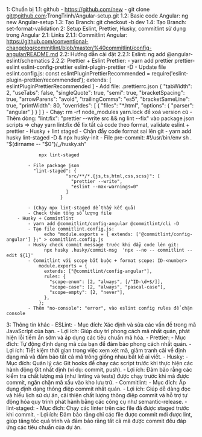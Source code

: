 1: Chuẩn bị
    1.1: github - https://github.com/new - git clone git@github.com:TrongTrinh/Angular-setup.git
    1.2: Basic code Angular: ng new Angular-setup
    1.3: Tạo Branch: git checkout -b dev
    1.4: Tạo Branch: set-format-validation
2: Setup Eslint, Prettier, Husky, commitlint sử dụng trong Angular
    2.1: Links
        2.1.1: Commitlint Angular: https://github.com/conventional-changelog/commitlint/blob/master/%40commitlint/config-angular/README.md
    2.2: Hướng dẫn cài đặt
        2.2.1: Eslint:  ng add @angular-eslint/schematics
        2.2.2: Prettier + Eslint Prettier: 
            - yarn add  prettier prettier-eslint eslint-config-prettier eslint-plugin-prettier -D
            - Update file eslint.config.js: 
                const eslintPluginPrettierRecommended = require('eslint-plugin-prettier/recommended');
                extends: [ eslintPluginPrettierRecommended  ]
            - Add file: .prettierrc.json
                {
                  "tabWidth": 2,
                  "useTabs": false,
                  "singleQuote": true,
                  "semi": true,
                  "bracketSpacing": true,
                  "arrowParens": "avoid",
                  "trailingComma": "es5",
                  "bracketSameLine": true,
                  "printWidth": 80,
                  "overrides": [
                    {
                      "files": "*.html",
                      "options": {
                        "parser": "angular"
                      }
                    }
                  ]
                }
            - Chạy: rm -rf node_modules yarn.lock  để xoá version cũ
            - Thêm dòng: "lint:fix": "prettier --write src && ng lint --fix" vào package.json scripts => chạy yarn lint:fix để fix tất cả code theo format, validate eslint + prettier
        - Husky + lint staged - Chặn đẩy code format sai lên git
            - yarn add husky lint-staged -D & npx husky-init
            - File pre-commit:
                #!/usr/bin/env sh
                . "$(dirname -- "$0")/_/husky.sh"

                npx lint-staged

            - File package json
              "lint-staged": {
                          "src/**/*.{js,ts,html,css,scss}": [
                            "prettier --write",
                            "eslint --max-warnings=0"
                          ]
                        }

            - (Chạy npx lint-staged để thấy kết quả)
            - Check thêm tổng số lượng file
        - Husky + Commintlint
            - yarn add @commitlint/config-angular @commitlint/cli -D
            - Tạo file commitlint.config.js: 
                  echo "module.exports = { extends: ['@commitlint/config-angular'] };" > commitlint.config.js
            - Husky check commit message trước khi đẩy code lên git:
                  npx husky .husky/commit-msg  'npx --no -- commitlint --edit ${1}'
            - Commitlint với scope bắt buộc + format scope: ID-<number>
                module.exports = {
                  extends: ["@commitlint/config-angular"],
                  rules: {
                    "scope-enum": [2, "always", [/^ID-\d+$/]],
                    "scope-case": [2, "always", "pascal-case"],
                    "scope-empty": [2, "never"],
                  },
                };
            - Thêm "no-console": "error", vào eslint config rules để chặn console

3: Thông tin khác
    - ESLint:
        - Mục đích: Xác định và sửa các vấn đề trong mã JavaScript của bạn.
        - Lợi ích: Giúp duy trì phong cách mã nhất quán, phát hiện lỗi tiềm ẩn sớm và áp dụng các tiêu chuẩn mã hóa.
    - Prettier:
        - Mục đích: Tự động định dạng mã của bạn để đảm bảo phong cách nhất quán.
        - Lợi ích: Tiết kiệm thời gian trong việc xem xét mã, giảm tranh cãi về định dạng mã và đảm bảo tất cả mã trông giống nhau bất kể ai viết.
    - Husky:
        - Mục đích: Quản lý các Git hooks để chạy các script trước khi thực hiện các hành động Git nhất định (ví dụ: commit, push).
        - Lợi ích: Đảm bảo rằng các kiểm tra chất lượng mã (như linting và tests) được chạy trước khi mã được commit, ngăn chặn mã xấu vào kho lưu trữ.
    - Commitlint:
        - Mục đích: Áp dụng định dạng thông điệp commit nhất quán.
        - Lợi ích: Giúp dễ dàng đọc và hiểu lịch sử dự án, cải thiện chất lượng thông điệp commit và hỗ trợ tự động hóa quy trình phát hành bằng các công cụ như semantic-release.
    - lint-staged:
        - Mục đích: Chạy các linter trên các file đã được staged trước khi commit.
        - Lợi ích: Đảm bảo rằng chỉ các file được commit mới được lint, giúp tăng tốc quá trình và đảm bảo rằng tất cả mã được commit đều đáp ứng các tiêu chuẩn của dự án.

